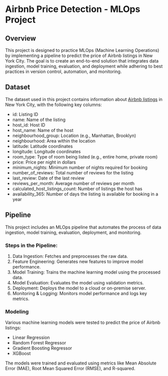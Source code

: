# Airbnb Price Detection - MLOps Project

## Overview
This project is designed to practice MLOps (Machine Learning Operations) by implementing a pipeline to predict the price of Airbnb listings in New York City. The goal is to create an end-to-end solution that integrates data ingestion, model training, evaluation, and deployment while adhering to best practices in version control, automation, and monitoring.

## Dataset
The dataset used in this project contains information about [Airbnb listings](https://www.kaggle.com/datasets/dgomonov/new-york-city-airbnb-open-data) in New York City, with the following key columns:

- id: Listing ID
- name: Name of the listing
- host_id: Host ID
- host_name: Name of the host
- neighbourhood_group: Location (e.g., Manhattan, Brooklyn)
- neighbourhood: Area within the location
- latitude: Latitude coordinates
- longitude: Longitude coordinates
- room_type: Type of room being listed (e.g., entire home, private room)
- price: Price per night in dollars
- minimum_nights: Minimum number of nights required for booking
- number_of_reviews: Total number of reviews for the listing
- last_review: Date of the last review
- reviews_per_month: Average number of reviews per month
- calculated_host_listings_count: Number of listings the host has
- availability_365: Number of days the listing is available for booking in a year


## Pipeline
This project includes an MLOps pipeline that automates the process of data ingestion, model training, evaluation, deployment, and monitoring.

### Steps in the Pipeline:
1. Data Ingestion: Fetches and preprocesses the raw data.
2. Feature Engineering: Generates new features to improve model performance.
3. Model Training: Trains the machine learning model using the processed data.
4. Model Evaluation: Evaluates the model using validation metrics.
5. Deployment: Deploys the model to a cloud or on-premise server.
6. Monitoring & Logging: Monitors model performance and logs key metrics.

### Modeling
Various machine learning models were tested to predict the price of Airbnb listings:

- Linear Regression
- Random Forest Regressor
- Gradient Boosting Regressor
- XGBoost

The models were trained and evaluated using metrics like Mean Absolute Error (MAE), Root Mean Squared Error (RMSE), and R-squared.